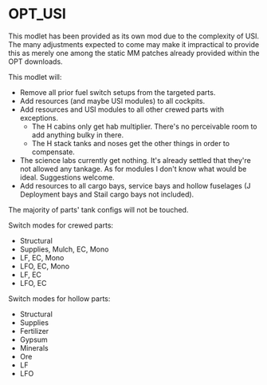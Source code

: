 # OPT_USI

This modlet has been provided as its own mod due to the complexity of USI. The many adjustments expected to come may make it impractical to provide this as merely one among the static MM patches already provided within the OPT downloads.

This modlet will:

* Remove all prior fuel switch setups from the targeted parts.
* Add resources (and maybe USI modules) to all cockpits.
* Add resources and USI modules to all other crewed parts with exceptions.
  * The H cabins only get hab multiplier. There's no perceivable room to add anything bulky in there.
  * The H stack tanks and noses get the other things in order to compensate.
* The science labs currently get nothing. It's already settled that they're not allowed any tankage. As for modules I don't know what would be ideal. Suggestions welcome.
* Add resources to all cargo bays, service bays and hollow fuselages (J Deployment bays and Stail cargo bays not included).

The majority of parts' tank configs will not be touched.

Switch modes for crewed parts:

* Structural
* Supplies, Mulch, EC, Mono
* LF, EC, Mono
* LFO, EC, Mono
* LF, EC
* LFO, EC

Switch modes for hollow parts:

* Structural
* Supplies
* Fertilizer
* Gypsum
* Minerals
* Ore
* LF
* LFO
